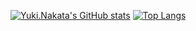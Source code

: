 [![Yuki.Nakata's GitHub stats](https://github-readme-stats.vercel.app/api?username=yuks0810)](https://github.com/yuks0810)
[![Top Langs](https://github-readme-stats.vercel.app/api/top-langs/?username=yuks0810&langs_count=8)](https://github.com/yuks0810)

